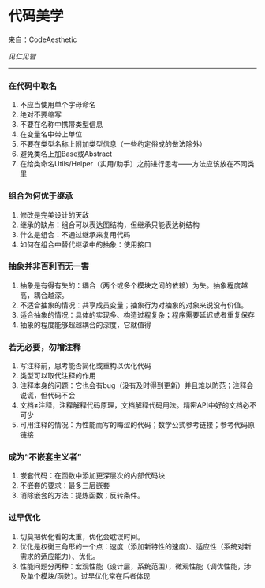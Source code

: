 # 代码美学

 来自：CodeAesthetic
 
 _见仁见智_
 
 ---

### 在代码中取名
1. 不应当使用单个字母命名
2. 绝对不要缩写
3. 不要在名称中携带类型信息
4. 在变量名中带上单位
5. 不要在类型名称上附加类型信息（一些约定俗成的做法除外）
6. 避免类名上加Base或Abstract
7. 在给类命名Utils/Helper（实用/助手）之前进行思考——方法应该放在不同类里
### 组合为何优于继承
1. 修改是完美设计的天敌
2. 继承的缺点：组合可以表达图结构，但继承只能表达树结构
3. 什么是组合：不通过继承来复用代码
4. 如何在组合中替代继承中的抽象：使用接口
### 抽象并非百利而无一害
1. 抽象是有得有失的：耦合（两个或多个模块之间的依赖）为失。抽象程度越高，耦合越深。
2. 不适合抽象的情况：共享成员变量；抽象行为对抽象的对象来说没有价值。
3. 适合抽象的情况：具体的实现多、构造过程复杂；程序需要延迟或者重复保存
4. 抽象的程度能够超越耦合的深度，它就值得
### 若无必要，勿增注释
1. 写注释前，思考能否简化或重构以优化代码
2. 类型可以取代注释的作用
3. 注释本身的问题：它也会有bug（没有及时得到更新）并且难以防范；注释会说谎，但代码不会
4. 文档≠注释，注释解释代码原理，文档解释代码用法。精密API中好的文档必不可少
5. 可用注释的情况：为性能而写的晦涩的代码；数学公式参考链接；参考代码原链接
### 成为“不嵌套主义者”
1. 嵌套代码：在函数中添加更深层次的内部代码块
2. 不嵌套的要求：最多三层嵌套
3. 消除嵌套的方法：提炼函数；反转条件。
### 过早优化
1. 切莫把优化看的太重，优化会耽误时间。
2. 优化是权衡三角形的一个点：速度（添加新特性的速度）、适应性（系统对新需求的适应能力）、优化。
3. 性能问题分两种：宏观性能（设计层，系统范围），微观性能（调优性能，涉及单个模块/函数）。过早优化常在后者体现
